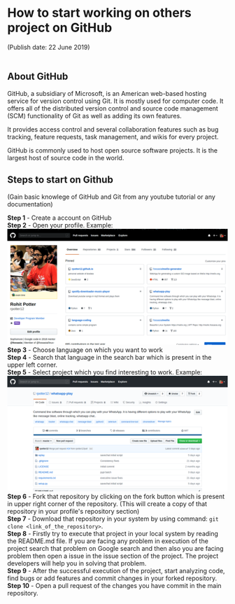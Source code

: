 # How to start working on others project on GitHub
(Publish date: 22 June 2019)<br><br>

## About GitHub
GitHub, a subsidiary of Microsoft, is an American web-based hosting service for version control using Git. It is mostly used for computer code. It offers all of the distributed version control and source code management (SCM) functionality of Git as well as adding its own features.

It provides access control and several collaboration features such as bug tracking, feature requests, task management, and wikis for every project.

GitHub is commonly used to host open source software projects. It is the largest host of source code in the world.

## Steps to start on Github
(Gain basic knowlege of GitHub and Git from any youtube tutorial or any documentation)

**Step 1** - Create a account on GitHub<br>
**Step 2** - Open your profile. Example: <br> ![image](images/profile.png)<br>
**Step 3** - Choose language on which you want to work<br>
**Step 4** - Search that language in the search bar which is present in the upper left corner.<br>
**Step 5** - Select project which you find interesting to work. Example: <br>![image](images/project.png)<br>
**Step 6** - Fork that repository by clicking on the fork button which is present in upper right corner of the repository. (This will create a copy of that repository in your profile's repository section)<br>
**Step 7** - Download that repository in your system by using command: `git clone <link_of_the_repository>`.<br>
**Step 8** - Firstly try to execute that project in your local system by reading the README.md file. If you are facing any problem in execution of the project search that problem on Google search and then also you are facing problem then open a issue in the issue section of the project. The project developers will help you in solving that problem.<br>
**Step 9** - After the successful execution of the project, start analyzing code, find bugs or add features and commit changes in your forked repository.<br>
**Step 10** - Open a pull request of the changes you have commit in the main repository.<br>



